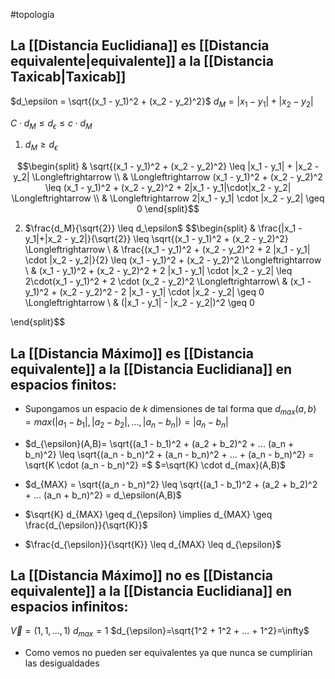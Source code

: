 #topología 


## La [[Distancia Euclidiana]] es [[Distancia equivalente|equivalente]] a la [[Distancia Taxicab|Taxicab]]

$d_\epsilon = \sqrt{(x_1 - y_1)^2 + (x_2 - y_2)^2}$
$d_M = |x_1 - y_1| + |x_2 - y_2|$

$C \cdot d_M \leq d_\epsilon \leq c \cdot d_M$

1. $d_M \geq d_\epsilon$

$$\begin{split}
& \sqrt{(x_1 - y_1)^2 + (x_2 - y_2)^2} \leq |x_1 - y_1| + |x_2 - y_2| \Longleftrightarrow \\
& \Longleftrightarrow (x_1 - y_1)^2 + (x_2 - y_2)^2 \leq (x_1 - y_1)^2 + (x_2 - y_2)^2 + 2|x_1 - y_1|\cdot|x_2 - y_2| \Longleftrightarrow \\
& \Longleftrightarrow 2|x_1 - y_1| \cdot |x_2 - y_2| \geq 0
\end{split}$$

2. $\frac{d_M}{\sqrt{2}} \leq d_\epsilon$ 
$$\begin{split}
& \frac{|x_1 - y_1|+|x_2 - y_2|}{\sqrt{2}} \leq \sqrt{(x_1 - y_1)^2 + (x_2 - y_2)^2} \Longleftrightarrow \\
& \frac{(x_1 - y_1)^2 + (x_2 - y_2)^2 + 2 |x_1 - y_1| \cdot |x_2 - y_2|}{2} \leq (x_1 - y_1)^2 + (x_2 - y_2)^2 \Longleftrightarrow \\
& (x_1 - y_1)^2 + (x_2 - y_2)^2 + 2 |x_1 - y_1| \cdot |x_2 - y_2| \leq 2\cdot(x_1 - y_1)^2 + 2 \cdot (x_2 - y_2)^2 \Longleftrightarrow\\
& (x_1 - y_1)^2 + (x_2 - y_2)^2 - 2 |x_1 - y_1| \cdot |x_2 - y_2| \geq 0 \Longleftrightarrow \\
& (|x_1 - y_1| - |x_2 - y_2|)^2 \geq 0


\end{split}$$


## La [[Distancia Máximo]] es [[Distancia equivalente]] a la [[Distancia Euclidiana]] en espacios finitos:

- Supongamos un espacio de $k$ dimensiones de tal forma que $d_{max}(a,b)=max(|a_1 - b_1|, |a_2 - b_2|, ..., |a_n -b_n|) = |a_n - b_n|$

- $d_{\epsilon}(A,B)= \sqrt{(a_1 - b_1)^2 + (a_2 + b_2)^2 + ... (a_n + b_n)^2} \leq \sqrt{(a_n - b_n)^2 + (a_n - b_n)^2 + ... + (a_n - b_n)^2} = \sqrt{K \cdot (a_n - b_n)^2} =$ $=\sqrt{K} \cdot d_{max}(A,B)$

- $d_{MAX} = \sqrt{(a_n - b_n)^2} \leq \sqrt{(a_1 - b_1)^2 + (a_2 + b_2)^2 + ... (a_n + b_n)^2} = d_\epsilon(A,B)$

- $\sqrt{K} d_{MAX} \geq d_{\epsilon} \implies d_{MAX} \geq \frac{d_{\epsilon}}{\sqrt{K}}$
- $\frac{d_{\epsilon}}{\sqrt{K}} \leq d_{MAX} \leq d_{\epsilon}$

## La [[Distancia Máximo]] no es [[Distancia equivalente]] a la [[Distancia Euclidiana]] en espacios infinitos:

$\vec{V} = (1,1,...,1)$ $d_{max}=1$ $d_{\epsilon}=\sqrt{1^2 + 1^2 + ... + 1^2}=\infty$

- Como vemos no pueden ser equivalentes ya que nunca se cumplirían las desigualdades

